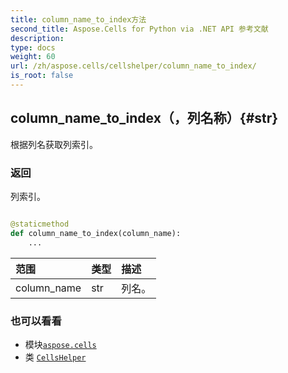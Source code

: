 ```yaml
---
title: column_name_to_index方法
second_title: Aspose.Cells for Python via .NET API 参考文献
description:
type: docs
weight: 60
url: /zh/aspose.cells/cellshelper/column_name_to_index/
is_root: false
---
```

##  column_name_to_index（，列名称）{#str}
根据列名获取列索引。


### 返回

列索引。


```python

@staticmethod
def column_name_to_index(column_name):
    ...
```


|范围|类型|描述|
| :- | :- | :- |
| column_name | str |列名。|



### 也可以看看
* 模块[`aspose.cells`](../../)
* 类 [`CellsHelper`](/cells/python-net/zh/aspose.cells/cellshelper)
